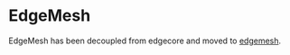 # EdgeMesh

EdgeMesh has been decoupled from edgecore and moved to [edgemesh](https://github.com/kubeedge/edgemesh).
